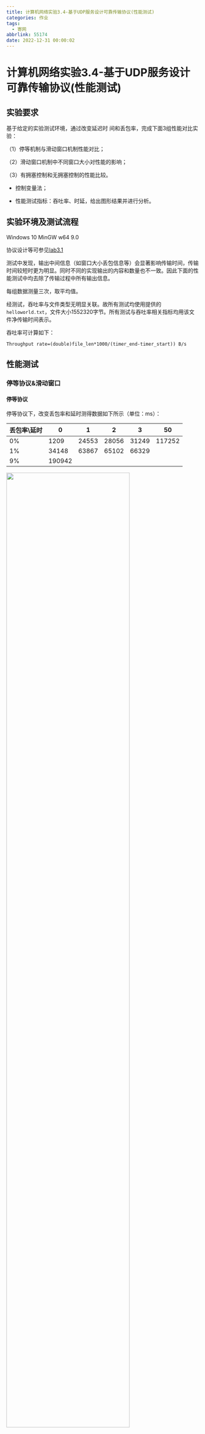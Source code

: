 ```yaml
---
title: 计算机网络实验3.4-基于UDP服务设计可靠传输协议(性能测试)
categories: 作业
tags:
  - 寄网
abbrlink: 55174
date: 2022-12-31 00:00:02
---
```

# 计算机网络实验3.4-基于UDP服务设计可靠传输协议(性能测试)

## 实验要求

基于给定的实验测试环境，通过改变延迟时 间和丢包率，完成下面3组性能对比实验：

（1）停等机制与滑动窗口机制性能对比；

（2）滑动窗口机制中不同窗口大小对性能的影响；

（3）有拥塞控制和无拥塞控制的性能比较。

+ 控制变量法；

+ 性能测试指标：吞吐率、时延，给出图形结果并进行分析。

## 实验环境及测试流程

Windows 10 MinGW w64 9.0

协议设计等可参见[lab3.1](https://lunaticsky-tql.github.io/posts/24837/)

测试中发现，输出中间信息（如窗口大小丢包信息等）会显著影响传输时间，传输时间较短时更为明显。同时不同的实现输出的内容和数量也不一致。因此下面的性能测试中均去除了传输过程中所有输出信息。

每组数据测量三次，取平均值。

经测试，吞吐率与文件类型无明显关联。故所有测试均使用提供的`helloworld.txt`，文件大小1552320字节。所有测试与吞吐率相关指标均用该文件净传输时间表示。

吞吐率可计算如下：

`Throughput rate=(double)file_len*1000/(timer_end-timer_start)) B/s`

## 性能测试

### 停等协议&滑动窗口

#### 停等协议

停等协议下，改变丢包率和延时测得数据如下所示（单位：ms）：

| 丢包率\延时 | 0      | 1     | 2     | 3     | 50     |
| ----------- | ------ | ----- | ----- | ----- | ------ |
| 0%          | 1209   | 24553 | 28056 | 31249 | 117252 |
| 1%          | 34148  | 63867 | 65102 | 66329 |        |
| 9%          | 190942 |       |       |       |        |

<img src="/Users/tianjiaye/临时文稿/gather_md/计算机网络实验3.4-基于UDP服务设计可靠传输协议性能测试.assets/20221230235944988658_534_image-20221230215825119.png" width="80%" height="80%" />

可以从数据中初步探索延迟和丢包率对传输时间的影响力度。

#### 滑动窗口

##### GBN

在窗口大小为10，超时时间为1s时，测得数据如下所示（单位：ms）：

| 丢包率\延时 | 0      | 1     | 2     | 3     | 50     |
| ----------- | ------ | ----- | ----- | ----- | ------ |
| 0%          | 1301   | 29799 | 32112 | 39832 | 115665 |
| 1%          | 37429  | 69002 | 75104 | 78379 |        |
| 9%          | 250775 |       |       |       |        |

<img src="/Users/tianjiaye/临时文稿/gather_md/计算机网络实验3.4-基于UDP服务设计可靠传输协议性能测试.assets/20221230235945954601_749_image-20221230215757564.png" alt="image-20221230215757564" width="80%" height="80%" />

可以看到，在实验环境下，GBN的整体表现甚至不如停等协议，即便是没有丢包和延时的条件下也是如此。猜测在实验条件下传输速度主要取决于接收端的接收速度。即使发送端可以“并行”发送，但由于接收端仍然需要等待和停等协议接近相同的超时时间接收丢失的包，因此传输速度并没有相差多少，反而由于GBN使得接收方不得不处理失序的包，从而耽误了更多的一些时间。

同时也在实验中尝试在接收端对两次收包的间隔进行计时，发现丢包率设为0%时间隔仅为1-2ms，而仅仅将丢包率设为1%，延时仍为0s的前提下，正常接收（不涉及丢包时）的时延达9-15ms不等。猜测这个现象与路由器程序的实现有关。因此，0/0%的高吞吐率实际上在这个实验中并没有参考价值。

```c++
//"blocking" receive here
while (rdt_rcv(rcvpkt)) {
    single_pkt_timer2=clock();
    cout<<"ack_between_time: "<<single_pkt_timer2-single_pkt_timer1<<endl;
    single_pkt_timer1=clock();
    ...handle pkts...
    }
```

另外，在丢包率为10%，窗口大小为10时，路由器总是会丢弃同一个包，因此会造成无法正常接收的情况。因此采用9%来指代丢包率极高的情形。

### 滑动窗口参数探索

##### 窗口大小比较

根据上面的探索，在探索滑动窗口参数时，控制延迟和丢包率分别为0ms和1%，以尽可能减少等待时间的前提下验证其正常功能发挥，同时避免路由器程序bug的影响。

GBN在不同窗口大小情况下的数据如下所示：

| 窗口大小       | 2     | 5     | 10    | 20    | 30    |
| -------------- | ----- | ----- | ----- | ----- | ----- |
| 传输速率（ms） | 36192 | 37274 | 37429 | 38220 | 47513 |

<img src="/Users/tianjiaye/临时文稿/gather_md/计算机网络实验3.4-基于UDP服务设计可靠传输协议性能测试.assets/20221230235947937654_537_image-20221230214521654.png" alt="image-20221230214521654" width="50%" height="50%" />

可以看到，当窗口大小较大时，制约传输速度的因素主要是接收端接收的速度，因此单纯的增大窗口大小并无益于增加传输速度，如下所示为窗口大小为40时的情况：

![image-20221230214007362](/Users/tianjiaye/临时文稿/gather_md/计算机网络实验3.4-基于UDP服务设计可靠传输协议性能测试.assets/20221230235948815831_502_image-20221230214007362.png)

当然也注意到，即便窗口大小设为2，性能也不如停等版本。

##### 不同算法的比较

而对于SR来说，这种现象则出现的更为严重，由于接收端需要对更多的情况进行判断和处理，且以至于在实验条件下疲于应付发送端发送的速度，因此出现了明明没有丢的包，由于接收方没有及时处理并且返回ACK，导致发送端循环进行超时重传，传输无法正常进行。如下图所示：

<img src="/Users/tianjiaye/临时文稿/gather_md/计算机网络实验3.4-基于UDP服务设计可靠传输协议性能测试.assets/20221230235950876688_746_image-20221230220200564.png" alt="image-20221230220200564" width="80%" height="80%" />

<img src="/Users/tianjiaye/临时文稿/gather_md/计算机网络实验3.4-基于UDP服务设计可靠传输协议性能测试.assets/20221230235952186704_885_image-20221230220316189.png" alt="image-20221230220316189" width="90%" height="90%" />

出现了这种情况后，尽管窗口仍旧可以移动，但由于接收方不得不处理大量重复的分组，导致恶性循环：越重发越接收的慢，越接收的慢越重发。不久就会出现重发的包远大于事实上需要的包的局面：

<img src="/Users/tianjiaye/临时文稿/gather_md/计算机网络实验3.4-基于UDP服务设计可靠传输协议性能测试.assets/20221230235953488408_156_image-20221230221445403.png" alt="image-20221230221445403" width="80%" height="80%" />



解决方法可以是增大判断超时的时间。但是很明显，这会增加传输时间，而且这也并没有解决根本问题，并且会使正常情形下丢包的代价增加。

因此我们看到，由于发送和接收速率相差太大，“流量控制”也没能控制住。只好强行压制发送端的速度，查看在接收和发送基本对等的情况下滑动窗口的表现：

具体做法是在发送每一个while循环手动添加延时，模拟上层交付流较缓慢的情况：

```c++
// wait for a while to send next packet (simulating content processing)
// this is to avoid sending too many packets at once
Sleep(10);
```

这时SR算法顺畅的进行了接收：

<img src="/Users/tianjiaye/临时文稿/gather_md/计算机网络实验3.4-基于UDP服务设计可靠传输协议性能测试.assets/20221230235954811850_358_image-20221230222352630.png" alt="image-20221230222352630" width="67%" height="67%" />

在添加发送延时后，控制变量（延迟和丢包率分别为0ms和1%）并测量吞吐率：

| 窗口大小 | 2     | 10    | 40    |
| -------- | ----- | ----- | ----- |
| 停等     | 65120 | 65120 | 65120 |
| GBN      | 46008 | 46335 | 49433 |
| SR       | 39249 | 40451 | 48574 |

<img src="/Users/tianjiaye/临时文稿/gather_md/计算机网络实验3.4-基于UDP服务设计可靠传输协议性能测试.assets/20221230235956046493_674_image-20221230231420543.png" alt="image-20221230231420543" width="80%" height="80%" />

可以看到，此时滑动窗口发挥了其应有的作用。

### 拥塞控制性能探索

在实验3.3中提到，在GBN上实现RENO算法可以不改变发送端（累积确认，不缓存），但这样带来的问题是这种情况下快速重传当前期望的包只是解决了“眼前的问题”，其余的包迟早还要超时重传，因此尽管进⾏了拥塞控制，但重传的⾏为在实际⽹络环境中事实上加剧了拥塞。因此对接收端进行了改进，使其在保持累积确认的基础上对包进行缓存。（详细可参见[lab3.3](https://lunaticsky-tql.github.io/posts/55889/)）

下面以窗口大小为10，延迟和丢包率分别为0ms和1%为例，对各算法性能进行对比：

| 停等  | GBN   | SR    | RENO-no-cache | RENO-cached |
| ----- | ----- | ----- | ------------- | ----------- |
| 65120 | 46335 | 40451 | 50843         | 25224       |

![image-20221230233213265](/Users/tianjiaye/临时文稿/gather_md/计算机网络实验3.4-基于UDP服务设计可靠传输协议性能测试.assets/20221230235956891555_921_image-20221230233213265.png)

可以看到缓存的RENO-cached算法性能最好，因为其在实验环境下完全避免了重传，使接收端的负担最小。如下图所示：

<img src="/Users/tianjiaye/临时文稿/gather_md/计算机网络实验3.4-基于UDP服务设计可靠传输协议性能测试.assets/20221230235958223014_915_image-20221230233838694.png" alt="image-20221230233838694" width="50%" height="50%" />

（在真实环境下大部分情况一次丢一个包的前提下也能取得很好的表现，如果一次丢多个包，可以考虑New RENO，如果希望更细致的预测网络环境，Cubic等算法还可以做的更好）

## 总结

这学期的计算机网络作业层层相扣，并且有效的将理论与实践相结合。通过这几次实验，我不再停留在机械的记忆TCP各个过程的细节，而是贯通性的理解了一个可靠数据传输协议设计的过程，以及如何去应对一些特殊情况或进行优化。当然，像TCP这样复杂的协议设计远非我们简单通过几个实验能够完全理解透彻的，就比如拥塞控制算法就有很多优化的方向，在本系列实验中也没能深入探究。

这次实验采用git进行管理，虽然说还不甚规范，但也让我更加熟悉了git的工作流，为以后进行更大项目的开发做准备。

<img src="/Users/tianjiaye/临时文稿/gather_md/计算机网络实验3.4-基于UDP服务设计可靠传输协议性能测试.assets/20221231000000050866_774_image-20221230234222414.png" alt="image-20221230234222414" width="50%" height="50%" />

### 源代码

[github](https://github.com/Lunaticsky-tql/rdt_on_udp)
